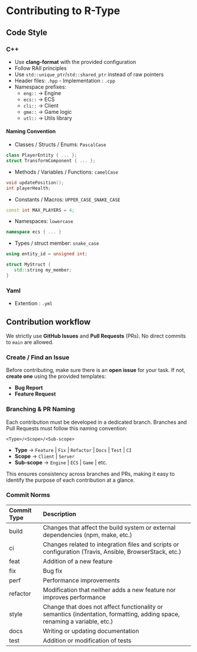 # Contributing to R-Type

## Code Style

### C++
 - Use **clang-format** with the provided configuration
 - Follow RAII principles
 - Use `std::unique_ptr`/`std::shared_ptr` instead of raw pointers
 - Header files: `.hpp` - Implementation : `.cpp`
 - Namespace prefixes:
   - `eng::` → Engine
   - `ecs::` → ECS
   - `cli::` → Client
   - `gme::` → Game logic
   - `utl::` → Utils library

#### Naming Convention 
- Classes / Structs / Enums: `PascalCase`
```cpp
class PlayerEntity { ... };
struct TransformComponent { ... };
```
- Methods / Variables / Functions: `camelCase`
```cpp
void updatePosition();
int playerHealth;
```
- Constants / Macros: `UPPER_CASE_SNAKE_CASE`
```cpp
const int MAX_PLAYERS = 4;
```
- Namespaces: `lowercase`
```cpp
namespace ecs { ... }
```
- Types / struct member: `snake_case`
```cpp
using entity_id = unsigned int;

struct MyStruct {
   std::string my_member;
}
```

### Yaml
- Extention : `.yml`

## Contribution workflow
We strictly use **GitHub Issues** and **Pull Requests** (PRs).
No direct commits to `main` are allowed.

### Create / Find an Issue
Before contributing, make sure there is an **open issue** for your task.
If not, **create one** using the provided templates:

- **Bug Report**
- **Feature Request**

### Branching & PR Naming
Each contribution must be developed in a dedicated branch.
Branches and Pull Requests must follow this naming convention:
```
<Type>/<Scope>/<Sub-scope>
```
- **Type** → `Feature` | `Fix` | `Refactor` | `Docs` | `Test` | `CI`
- **Scope** → `Client` | `Server`
- **Sub-scope** → `Engine` | `ECS` | `Game` | etc.

This ensures consistency across branches and PRs, making it easy to identify the purpose of each contribution at a glance.

### Commit Norms
| Commit Type | Description                                                                                                               |
|:------------|:--------------------------------------------------------------------------------------------------------------------------|
| build       | Changes that affect the build system or external dependencies (npm, make, etc.)                                           |
| ci          | Changes related to integration files and scripts or configuration (Travis, Ansible, BrowserStack, etc.)                   |
| feat        | Addition of a new feature                                                                                                 |
| fix         | Bug fix                                                                                                                   |
| perf        | Performance improvements                                                                                                  |
| refactor    | Modification that neither adds a new feature nor improves performance                                                     |
| style       | Change that does not affect functionality or semantics (indentation, formatting, adding space, renaming a variable, etc.) |
| docs        | Writing or updating documentation                                                                                         |
| test        | Addition or modification of tests                                                                                         |